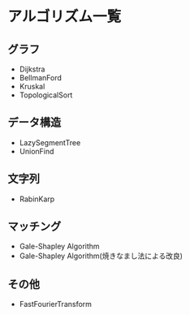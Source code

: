 # アルゴリズム一覧
## グラフ
* Dijkstra
* BellmanFord
* Kruskal
* TopologicalSort

## データ構造
* LazySegmentTree
* UnionFind

## 文字列
* RabinKarp

## マッチング
* Gale-Shapley Algorithm
* Gale-Shapley Algorithm(焼きなまし法による改良)

## その他
* FastFourierTransform
